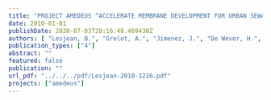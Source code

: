 ```yaml
---
title: "PROJECT AMEDEUS “ACCELERATE MEMBRANE DEVELOPMENT FOR URBAN SEWAGE PURIFICATION” FINAL ACTIVITY REPORT"
date: 2010-01-01
publishDate: 2020-07-03T20:16:48.469430Z
authors: [ "Lesjean, B.", "Grelot, A.", "Jimenez, J.", "De Wever, H.", "Brauns, E.", "De Wilde, W.", "Maes, L.", "Iversen, V.", "Mehrez, R.", "Krisam, J.", "Vilim, D.", "Heijnen, M.", "Lorain, O.", "Fatarella, E.", "Leslie, G." ]
publication_types: ["4"]
abstract: ""
featured: false
publication: ""
url_pdf: "../../../pdf/Lesjean-2010-1216.pdf"
projects: ["amedeus"]
---
```



